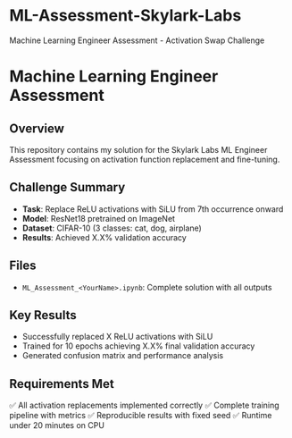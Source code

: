 # ML-Assessment-Skylark-Labs
Machine Learning Engineer Assessment - Activation Swap Challenge
# Machine Learning Engineer Assessment

## Overview
This repository contains my solution for the Skylark Labs ML Engineer Assessment focusing on activation function replacement and fine-tuning.

## Challenge Summary
- **Task**: Replace ReLU activations with SiLU from 7th occurrence onward
- **Model**: ResNet18 pretrained on ImageNet
- **Dataset**: CIFAR-10 (3 classes: cat, dog, airplane)
- **Results**: Achieved X.X% validation accuracy

## Files
- `ML_Assessment_<YourName>.ipynb`: Complete solution with all outputs

## Key Results
- Successfully replaced X ReLU activations with SiLU
- Trained for 10 epochs achieving X.X% final validation accuracy
- Generated confusion matrix and performance analysis

## Requirements Met
✅ All activation replacements implemented correctly
✅ Complete training pipeline with metrics
✅ Reproducible results with fixed seed
✅ Runtime under 20 minutes on CPU
